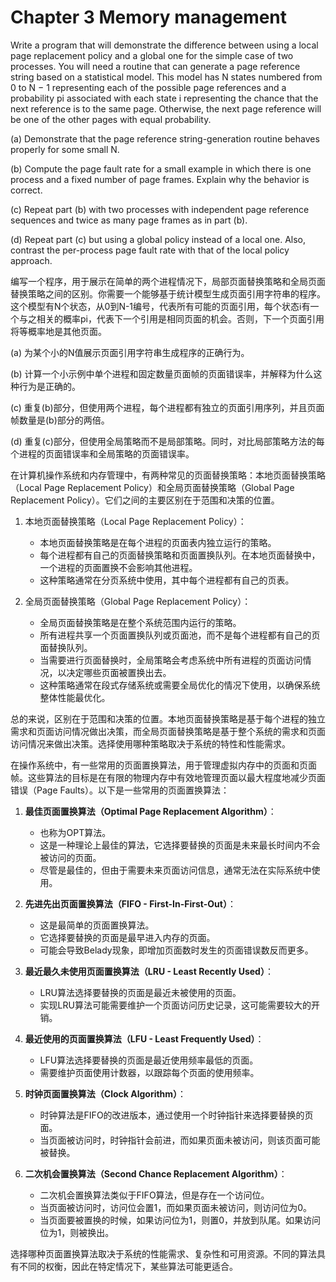 # Chapter 3 Memory management

Write a program that will demonstrate the difference between using a local page replacement policy and a global one for the simple case of two processes. You will need a routine that can generate a page reference string based on a statistical model. This model has N states numbered from 0 to N − 1 representing each of the possible page references and a probability pi associated with each state i representing the chance that the next reference is to the same page. Otherwise, the next page reference will be one of the other pages with equal probability.  

(a) Demonstrate that the page reference string-generation routine behaves properly for some small N.  

(b) Compute the page fault rate for a small example in which there is one process and a fixed number of page frames. Explain why the behavior is correct.  

(c) Repeat part (b) with two processes with independent page reference sequences and twice as many page frames as in part (b).  

(d) Repeat part (c) but using a global policy instead of a local one. Also, contrast the per-process page fault rate with that of the local policy approach.  

编写一个程序，用于展示在简单的两个进程情况下，局部页面替换策略和全局页面替换策略之间的区别。你需要一个能够基于统计模型生成页面引用字符串的程序。这个模型有N个状态，从0到N-1编号，代表所有可能的页面引用，每个状态i有一个与之相关的概率pi，代表下一个引用是相同页面的机会。否则，下一个页面引用将等概率地是其他页面。  

(a) 为某个小的N值展示页面引用字符串生成程序的正确行为。  

(b) 计算一个小示例中单个进程和固定数量页面帧的页面错误率，并解释为什么这种行为是正确的。  

(c) 重复(b)部分，但使用两个进程，每个进程都有独立的页面引用序列，并且页面帧数量是(b)部分的两倍。  

(d) 重复(c)部分，但使用全局策略而不是局部策略。同时，对比局部策略方法的每个进程的页面错误率和全局策略的页面错误率。  

在计算机操作系统和内存管理中，有两种常见的页面替换策略：本地页面替换策略（Local Page Replacement Policy）和全局页面替换策略（Global Page Replacement Policy）。它们之间的主要区别在于范围和决策的位置。  

1. 本地页面替换策略（Local Page Replacement Policy）：
   - 本地页面替换策略是在每个进程的页面表内独立运行的策略。
   - 每个进程都有自己的页面替换策略和页面置换队列。在本地页面替换中，一个进程的页面置换不会影响其他进程。
   - 这种策略通常在分页系统中使用，其中每个进程都有自己的页表。

2. 全局页面替换策略（Global Page Replacement Policy）：
   - 全局页面替换策略是在整个系统范围内运行的策略。
   - 所有进程共享一个页面置换队列或页面池，而不是每个进程都有自己的页面替换队列。
   - 当需要进行页面替换时，全局策略会考虑系统中所有进程的页面访问情况，以决定哪些页面被置换出去。
   - 这种策略通常在段式存储系统或需要全局优化的情况下使用，以确保系统整体性能最优化。

总的来说，区别在于范围和决策的位置。本地页面替换策略是基于每个进程的独立需求和页面访问情况做出决策，而全局页面替换策略是基于整个系统的需求和页面访问情况来做出决策。选择使用哪种策略取决于系统的特性和性能需求。  

在操作系统中，有一些常用的页面置换算法，用于管理虚拟内存中的页面和页面帧。这些算法的目标是在有限的物理内存中有效地管理页面以最大程度地减少页面错误（Page Faults）。以下是一些常用的页面置换算法：

1. **最佳页面置换算法（Optimal Page Replacement Algorithm）**：
   - 也称为OPT算法。
   - 这是一种理论上最佳的算法，它选择要替换的页面是未来最长时间内不会被访问的页面。
   - 尽管是最佳的，但由于需要未来页面访问信息，通常无法在实际系统中使用。

2. **先进先出页面置换算法（FIFO - First-In-First-Out）**：
   - 这是最简单的页面置换算法。
   - 它选择要替换的页面是最早进入内存的页面。
   - 可能会导致Belady现象，即增加页面数时发生的页面错误数反而更多。

3. **最近最久未使用页面置换算法（LRU - Least Recently Used）**：
   - LRU算法选择要替换的页面是最近未被使用的页面。
   - 实现LRU算法可能需要维护一个页面访问历史记录，这可能需要较大的开销。

4. **最近使用的页面置换算法（LFU - Least Frequently Used）**：
   - LFU算法选择要替换的页面是最近使用频率最低的页面。
   - 需要维护页面使用计数器，以跟踪每个页面的使用频率。

5. **时钟页面置换算法（Clock Algorithm）**：
   - 时钟算法是FIFO的改进版本，通过使用一个时钟指针来选择要替换的页面。
   - 当页面被访问时，时钟指针会前进，而如果页面未被访问，则该页面可能被替换。

6. **二次机会置换算法（Second Chance Replacement Algorithm）**：
   - 二次机会置换算法类似于FIFO算法，但是存在一个访问位。
   - 当页面被访问时，访问位会置1，而如果页面未被访问，则访问位为0。
   - 当页面要被置换的时候，如果访问位为1，则置0，并放到队尾。如果访问位为1，则被换出。

选择哪种页面置换算法取决于系统的性能需求、复杂性和可用资源。不同的算法具有不同的权衡，因此在特定情况下，某些算法可能更适合。
